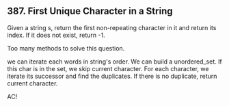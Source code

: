 ## 387. First Unique Character in a String

Given a string s, return the first non-repeating character in it and return its index. If it does not exist, return -1.

Too many methods to solve this question. 

we can iterate each words in string's order. We can build a unordered_set. If this char is in the set, we skip current character. For each character, we iterate its successor and find the duplicates. If there is no duplicate, return current character.

AC!